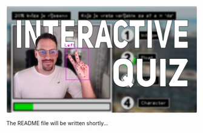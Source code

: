 <div align="center">
    <img src="https://raw.githubusercontent.com/BrunosCodeLab/Images/refs/heads/main/Interactive%20Quiz.png" alt="description" width="1080" />
</div>

The README file will be written shortly...

